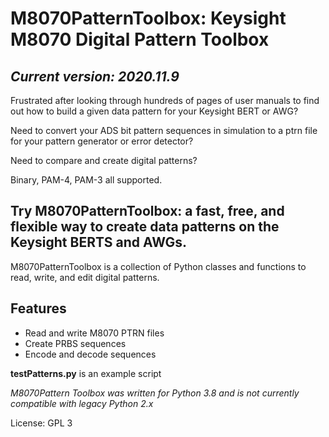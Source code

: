 # M8070PatternToolbox: Keysight M8070 Digital Pattern Toolbox


## *Current version: 2020.11.9*

Frustrated after looking through hundreds of pages of user manuals to find out how to build a given data pattern for your Keysight BERT or AWG?

Need to convert your ADS bit pattern sequences in simulation to a ptrn file for your pattern generator or error detector?

Need to compare and create digital patterns?

Binary, PAM-4, PAM-3 all supported.


## **Try M8070PatternToolbox: a fast, free, and flexible way to create data patterns on the Keysight BERTS and AWGs.**

M8070PatternToolbox is a collection of Python classes and functions to read, write, and edit digital patterns.

## **Features**

* Read and write M8070 PTRN files
* Create PRBS sequences
* Encode and decode sequences



**testPatterns.py** is an example script 


*M8070Pattern Toolbox was written for Python 3.8 and is not currently compatible with legacy Python 2.x*

License: GPL 3
